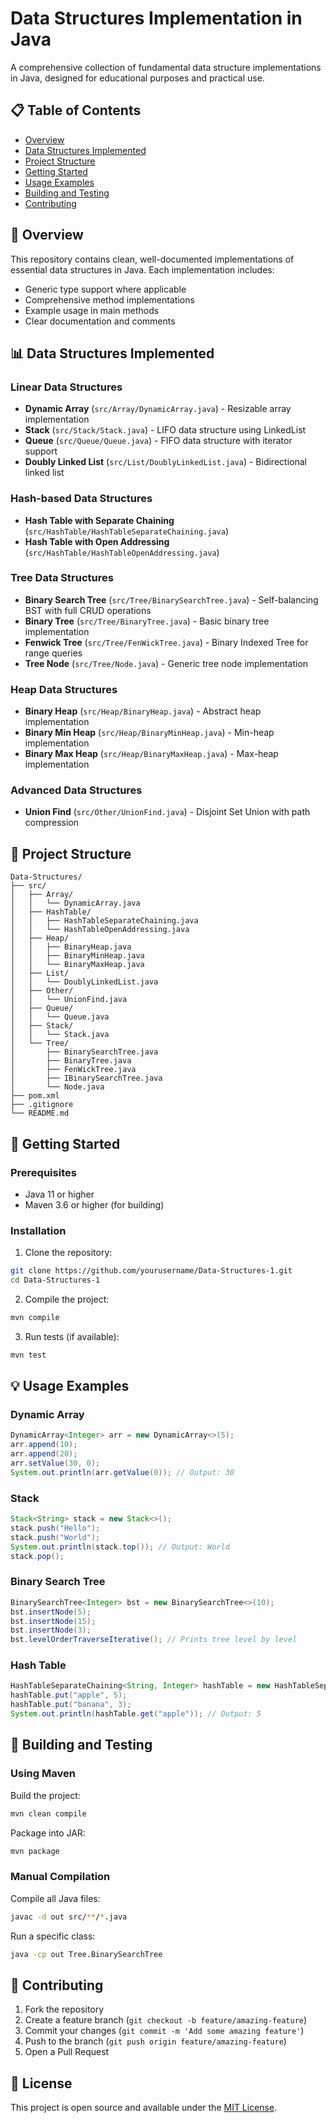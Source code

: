 # Data Structures Implementation in Java

A comprehensive collection of fundamental data structure implementations in Java, designed for educational purposes and practical use.

## 📋 Table of Contents

- [Overview](#overview)
- [Data Structures Implemented](#data-structures-implemented)
- [Project Structure](#project-structure)
- [Getting Started](#getting-started)
- [Usage Examples](#usage-examples)
- [Building and Testing](#building-and-testing)
- [Contributing](#contributing)

## 🎯 Overview

This repository contains clean, well-documented implementations of essential data structures in Java. Each implementation includes:

- Generic type support where applicable
- Comprehensive method implementations
- Example usage in main methods
- Clear documentation and comments

## 📊 Data Structures Implemented

### Linear Data Structures
- **Dynamic Array** (`src/Array/DynamicArray.java`) - Resizable array implementation
- **Stack** (`src/Stack/Stack.java`) - LIFO data structure using LinkedList
- **Queue** (`src/Queue/Queue.java`) - FIFO data structure with iterator support
- **Doubly Linked List** (`src/List/DoublyLinkedList.java`) - Bidirectional linked list

### Hash-based Data Structures
- **Hash Table with Separate Chaining** (`src/HashTable/HashTableSeparateChaining.java`)
- **Hash Table with Open Addressing** (`src/HashTable/HashTableOpenAddressing.java`)

### Tree Data Structures
- **Binary Search Tree** (`src/Tree/BinarySearchTree.java`) - Self-balancing BST with full CRUD operations
- **Binary Tree** (`src/Tree/BinaryTree.java`) - Basic binary tree implementation
- **Fenwick Tree** (`src/Tree/FenWickTree.java`) - Binary Indexed Tree for range queries
- **Tree Node** (`src/Tree/Node.java`) - Generic tree node implementation

### Heap Data Structures
- **Binary Heap** (`src/Heap/BinaryHeap.java`) - Abstract heap implementation
- **Binary Min Heap** (`src/Heap/BinaryMinHeap.java`) - Min-heap implementation
- **Binary Max Heap** (`src/Heap/BinaryMaxHeap.java`) - Max-heap implementation

### Advanced Data Structures
- **Union Find** (`src/Other/UnionFind.java`) - Disjoint Set Union with path compression

## 📁 Project Structure

```
Data-Structures/
├── src/
│   ├── Array/
│   │   └── DynamicArray.java
│   ├── HashTable/
│   │   ├── HashTableSeparateChaining.java
│   │   └── HashTableOpenAddressing.java
│   ├── Heap/
│   │   ├── BinaryHeap.java
│   │   ├── BinaryMinHeap.java
│   │   └── BinaryMaxHeap.java
│   ├── List/
│   │   └── DoublyLinkedList.java
│   ├── Other/
│   │   └── UnionFind.java
│   ├── Queue/
│   │   └── Queue.java
│   ├── Stack/
│   │   └── Stack.java
│   └── Tree/
│       ├── BinarySearchTree.java
│       ├── BinaryTree.java
│       ├── FenWickTree.java
│       ├── IBinarySearchTree.java
│       └── Node.java
├── pom.xml
├── .gitignore
└── README.md
```

## 🚀 Getting Started

### Prerequisites
- Java 11 or higher
- Maven 3.6 or higher (for building)

### Installation

1. Clone the repository:
```bash
git clone https://github.com/yourusername/Data-Structures-1.git
cd Data-Structures-1
```

2. Compile the project:
```bash
mvn compile
```

3. Run tests (if available):
```bash
mvn test
```

## 💡 Usage Examples

### Dynamic Array
```java
DynamicArray<Integer> arr = new DynamicArray<>(5);
arr.append(10);
arr.append(20);
arr.setValue(30, 0);
System.out.println(arr.getValue(0)); // Output: 30
```

### Stack
```java
Stack<String> stack = new Stack<>();
stack.push("Hello");
stack.push("World");
System.out.println(stack.top()); // Output: World
stack.pop();
```

### Binary Search Tree
```java
BinarySearchTree<Integer> bst = new BinarySearchTree<>(10);
bst.insertNode(5);
bst.insertNode(15);
bst.insertNode(3);
bst.levelOrderTraverseIterative(); // Prints tree level by level
```

### Hash Table
```java
HashTableSeparateChaining<String, Integer> hashTable = new HashTableSeparateChaining<>(10);
hashTable.put("apple", 5);
hashTable.put("banana", 3);
System.out.println(hashTable.get("apple")); // Output: 5
```

## 🔨 Building and Testing

### Using Maven

Build the project:
```bash
mvn clean compile
```

Package into JAR:
```bash
mvn package
```

### Manual Compilation

Compile all Java files:
```bash
javac -d out src/**/*.java
```

Run a specific class:
```bash
java -cp out Tree.BinarySearchTree
```

## 🤝 Contributing

1. Fork the repository
2. Create a feature branch (`git checkout -b feature/amazing-feature`)
3. Commit your changes (`git commit -m 'Add some amazing feature'`)
4. Push to the branch (`git push origin feature/amazing-feature`)
5. Open a Pull Request

## 📝 License

This project is open source and available under the [MIT License](LICENSE).
